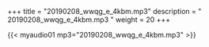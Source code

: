 +++
title = "20190208_wwqg_e_4kbm.mp3"
description = " 20190208_wwqg_e_4kbm.mp3 "
weight = 20
+++

{{< myaudio01 mp3="20190208_wwqg_e_4kbm.mp3" >}}

